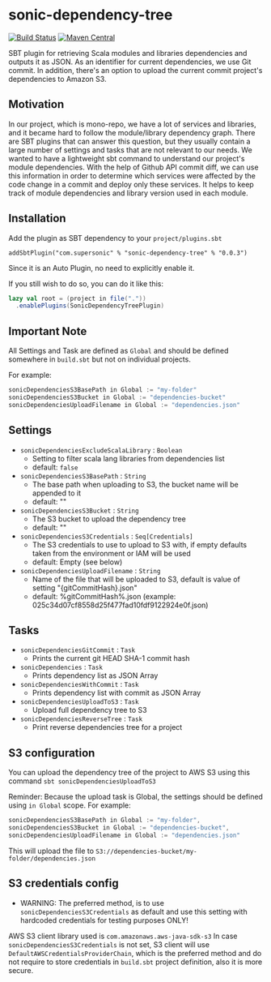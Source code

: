 # sonic-dependency-tree

[![Build Status](https://github.com/SupersonicAds/sonic-dependency-tree/actions/workflows/ci.yml/badge.svg?branch=master)](https://github.com/SupersonicAds/sonic-dependency-tree/actions?query=branch%3Amaster)
[![Maven Central](https://maven-badges.herokuapp.com/maven-central/com.supersonic/sonic-dependency-tree_2.12/badge.svg)](https://maven-badges.herokuapp.com/maven-central/com.supersonic/sonic-dependency-tree_2.12)

SBT plugin for retrieving Scala modules and libraries dependencies and outputs it as JSON. As an identifier for current dependencies, we use Git commit.
In addition, there's an option to upload the current commit project's dependencies to Amazon S3.

## Motivation
In our project, which is mono-repo, we have a lot of services and libraries, and it became hard to follow the module/library dependency graph. There are SBT plugins that can answer this question, but they usually contain a large number of settings and tasks that are not relevant to our needs.
We wanted to have a lightweight sbt command to understand our project's module dependencies.
With the help of Github API commit diff, we can use this information in order to determine which services were affected by the code change in a commit and deploy only these services.
It helps to keep track of module dependencies and library version used in each module.

## Installation
Add the plugin as SBT dependency to your `project/plugins.sbt`

```
addSbtPlugin("com.supersonic" % "sonic-dependency-tree" % "0.0.3")
```

Since it is an Auto Plugin, no need to explicitly enable it.

If you still wish to do so, you can do it like this:
``` scala
lazy val root = (project in file("."))
  .enablePlugins(SonicDependencyTreePlugin)
```

## Important Note
All Settings and Task are defined as `Global` and should be defined somewhere in `build.sbt` but not on individual projects.

For example:
```scala
sonicDependenciesS3BasePath in Global := "my-folder"
sonicDependenciesS3Bucket in Global := "dependencies-bucket"
sonicDependenciesUploadFilename in Global := "dependencies.json"
```
 
## Settings

- `sonicDependenciesExcludeScalaLibrary` : `Boolean`
    - Setting to filter scala lang libraries from dependencies list
    - default: `false`
- `sonicDependenciesS3BasePath` : `String`
    - The base path when uploading to S3, the bucket name will be appended to it
    - default: ""
- `sonicDependenciesS3Bucket` : `String` 
    - The S3 bucket to upload the dependency tree
    - default: ""
- `sonicDependenciesS3Credentials` : `Seq[Credentials]`
    - The S3 credentials to use to upload to S3 with, if empty defaults taken from the environment or IAM will be used
    - default: Empty (see below)
- `sonicDependenciesUploadFilename` : `String` 
    - Name of the file that will be uploaded to S3, default is value of setting \"{gitCommitHash}.json\"
    - default: %gitCommitHash%.json (example: 025c34d07cf8558d25f477fad10fdf9122924e0f.json)

## Tasks
- `sonicDependenciesGitCommit` : `Task` 
    - Prints the current git HEAD SHA-1 commit hash
- `sonicDependencies` : `Task` 
    - Prints dependency list as JSON Array
- `sonicDependenciesWithCommit` : `Task` 
    - Prints dependency list with commit as JSON Array
- `sonicDependenciesUploadToS3` : `Task` 
    - Upload full dependency tree to S3
- `sonicDependenciesReverseTree` : `Task`
    - Print reverse dependencies tree for a project


## S3 configuration
You can upload the dependency tree of the project to AWS S3 using this command `sbt sonicDependenciesUploadToS3`

Reminder: Because the upload task is Global, the settings should be defined using `in Global` scope.
For example:
``` scala
sonicDependenciesS3BasePath in Global := "my-folder",
sonicDependenciesS3Bucket in Global := "dependencies-bucket",
sonicDependenciesUploadFilename in Global := "dependencies.json"
```
This will upload the file to `S3://dependencies-bucket/my-folder/dependencies.json`

## S3 credentials config

- WARNING: The preferred method, is to use `sonicDependenciesS3Credentials` as default and use this setting with hardcoded credentials for testing purposes ONLY!

AWS S3 client library used is `com.amazonaws.aws-java-sdk-s3`
In case `sonicDependenciesS3Credentials` is not set, S3 client will use  `DefaultAWSCredentialsProviderChain`, which is the preferred method and do not require to store credentials in `build.sbt` project definition, also it is more secure.
